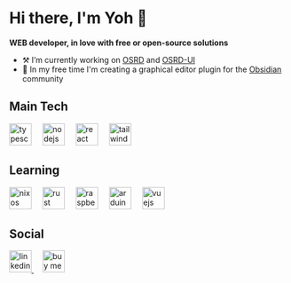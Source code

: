 # Hi there, I'm Yoh 🐙

**WEB developer, in love with free or open-source solutions**

- ⚒️ I’m currently working on [OSRD](https://github.com/OpenRailAssociation/osrd) and [OSRD-UI](https://github.com/OpenRailAssociation/osrd-ui)
- 🎨 In my free time I'm creating a graphical editor plugin for the [Obsidian](https://obsidian.md/) community

## Main Tech

<div align="left">
  <img src="https://cdn.jsdelivr.net/gh/devicons/devicon/icons/typescript/typescript-original.svg" height="40" alt="typescript logo" title="typescript" />
  <img width="12" />
  <img src="https://cdn.jsdelivr.net/gh/devicons/devicon/icons/nodejs/nodejs-original.svg" height="40" alt="nodejs logo" title="nodejs" />
  <img width="12" />
  <img src="https://cdn.jsdelivr.net/gh/devicons/devicon/icons/react/react-original.svg" height="40" alt="react logo" title="react" />
  <img width="12" />
  <img src="https://cdn.jsdelivr.net/gh/devicons/devicon/icons/tailwindcss/tailwindcss-original.svg" height="40" alt="tailwindcss logo" title="tailwindcss" />
</div>

## Learning

<div align="left">
  <img src="https://cdn.jsdelivr.net/gh/devicons/devicon/icons/nixos/nixos-original.svg" height="40" alt="nixos logo" title="nixos" />
  <img width="12" />
  <img src="https://cdn.jsdelivr.net/gh/devicons/devicon/icons/rust/rust-original.svg" height="40" alt="rust logo" title="rust" />
  <img width="12" />
  <img src="https://cdn.jsdelivr.net/gh/devicons/devicon/icons/raspberrypi/raspberrypi-original.svg" height="40" alt="raspberrypi logo" title="raspberry" />
  <img width="12" />
  <img src="https://cdn.jsdelivr.net/gh/devicons/devicon/icons/arduino/arduino-original.svg" height="40" alt="arduino logo" title="arduino" />
  <img width="12" />
  <img src="https://cdn.jsdelivr.net/gh/devicons/devicon/icons/vuejs/vuejs-original.svg" height="40" alt="vuejs logo" title="vuejs" />
</div>



## Social

<div align="left">
  <a href="https://www.linkedin.com/in/yohan-durand-808483243">
   <img src="https://cdn.jsdelivr.net/gh/devicons/devicon/icons/linkedin/linkedin-original.svg" height="40" alt="linkedin" title="linkedin" />
  </a>
<img width="12" />
  <a href="https://buymeacoffee.com/yohh">
    <img src="https://www.buymeacoffee.com/assets/img/custom_images/orange_img.png" height="40" alt="buy me a coffee" title="buy me a coffee" />
  </a>
</div>
